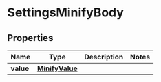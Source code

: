 # SettingsMinifyBody

## Properties
Name | Type | Description | Notes
------------ | ------------- | ------------- | -------------
**value** | [**MinifyValue**](MinifyValue.md) |  | 

